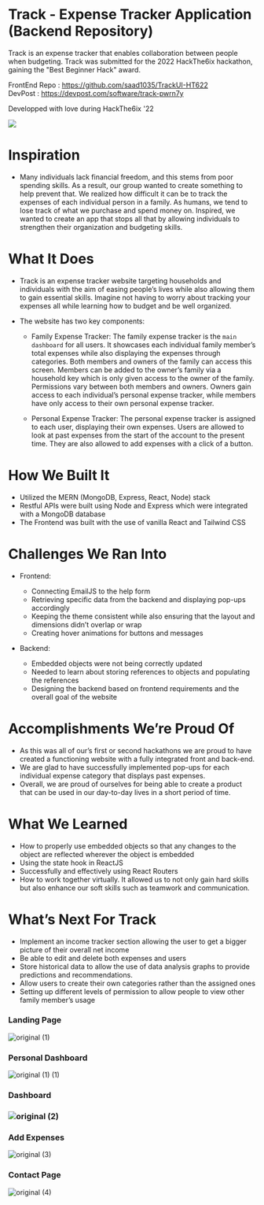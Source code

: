 # Track - Expense Tracker Application (Backend Repository)
Track is an expense tracker that enables collaboration between people when budgeting. Track was submitted for the 2022 HackThe6ix hackathon, gaining the "Best Beginner Hack" award.

FrontEnd Repo : https://github.com/saad1035/TrackUI-HT622 </br>
DevPost : https://devpost.com/software/track-pwrn7y

Developped with love during HackThe6ix '22

<p align="left">
  <img src="https://d112y698adiu2z.cloudfront.net/photos/production/software_thumbnail_photos/002/195/143/datas/medium.gif">
</p>

# Inspiration

- Many individuals lack financial freedom, and this stems from poor spending skills. As a result, our group wanted to create something to help prevent that. We realized how difficult it can be to track the expenses of each individual person in a family. As humans, we tend to lose track of what we purchase and spend money on. Inspired, we wanted to create an app that stops all that by allowing individuals to strengthen their organization and budgeting skills.

# What It Does

- Track is an expense tracker website targeting households and individuals with the aim of easing people’s lives while also allowing them to gain essential skills. Imagine not having to worry about tracking your expenses all while learning how to budget and be well organized.

- The website has two key components:

  - Family Expense Tracker:
The family expense tracker is the ```main dashboard``` for all users. It showcases each individual family member’s total expenses while also displaying the expenses through categories. Both members and owners of the family can access this screen. Members can be added to the owner’s family via a household key which is only given access to the owner of the family. Permissions vary between both members and owners. Owners gain access to each individual’s personal expense tracker, while members have only access to their own personal expense tracker.

  - Personal Expense Tracker:
The personal expense tracker is assigned to each user, displaying their own expenses. Users are allowed to look at past expenses from the start of the account to the present time. They are also allowed to add expenses with a click of a button.

# How We Built It

- Utilized the MERN (MongoDB, Express, React, Node) stack
- Restful APIs were built using Node and Express which were integrated with a MongoDB database
- The Frontend was built with the use of vanilla React and Tailwind CSS

# Challenges We Ran Into
- Frontend: 
  - Connecting EmailJS to the help form 
  - Retrieving specific data from the backend and displaying pop-ups accordingly 
  - Keeping the theme consistent while also ensuring that the layout and dimensions didn’t overlap or wrap 
  - Creating hover animations for buttons and messages

- Backend: 
  - Embedded objects were not being correctly updated 
  - Needed to learn about storing references to objects and populating the references 
  - Designing the backend based on frontend requirements and the overall goal of the website

# Accomplishments We’re Proud Of

- As this was all of our’s first or second hackathons we are proud to have created a functioning website with a fully integrated front and back-end.
- We are glad to have successfully implemented pop-ups for each individual expense category that displays past expenses.
- Overall, we are proud of ourselves for being able to create a product that can be used in our day-to-day lives in a short period of time.

# What We Learned

- How to properly use embedded objects so that any changes to the object are reflected wherever the object is embedded
- Using the state hook in ReactJS
- Successfully and effectively using React Routers
- How to work together virtually. It allowed us to not only gain hard skills but also enhance our soft skills such as teamwork and communication.

# What’s Next For Track

- Implement an income tracker section allowing the user to get a bigger picture of their overall net income
- Be able to edit and delete both expenses and users
- Store historical data to allow the use of data analysis graphs to provide predictions and recommendations.
- Allow users to create their own categories rather than the assigned ones
- Setting up different levels of permission to allow people to view other family member’s usage

<p align="center">
  <h3><strong>Landing Page</strong></h3>
  
  ![original (1)](https://user-images.githubusercontent.com/81185080/186354434-8f963e6d-22ea-4112-8279-89e6dd0d5821.png)

  <h3><strong>Personal Dashboard</strong></h3>
  
  ![original (1) (1)](https://user-images.githubusercontent.com/81185080/186354542-878eb701-930a-463b-9b7e-7f8e1fc16abb.png)

  <h3><strong>Dashboard</strong><h3>
  
  ![original (2)](https://user-images.githubusercontent.com/81185080/186354567-e8bcaec5-96ac-42b0-85bb-3d2c0000463f.png)

  <h3><strong>Add Expenses</strong></h3>
  
  ![original (3)](https://user-images.githubusercontent.com/81185080/186354615-7e1abec0-bd42-4899-a50a-423b13f10c7c.png)

  <h3><strong>Contact Page</strong></h3>
  
  ![original (4)](https://user-images.githubusercontent.com/81185080/186354649-d3a20ae5-814e-4568-931f-a4ef881b9232.png)

</p>
